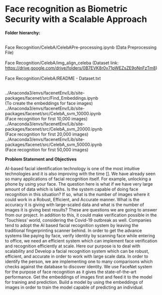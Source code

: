 # Face recognition as Biometric Security with a Scalable Approach

**Folder hierarchy:**

<br>Face Recognition/CelebA/CelebAPre-processing.ipynb (Data Preprocessing File) </br>
<br>Face Recognition/CelebA/img_align_celeba (Dataset link: https://drive.google.com/drive/folders/0B7EVK8r0v71pWEZsZE9oNnFzTm8)</br>
<br>Face Recognition/CelebA/README - Dataset.txt</br>

<br>../Anaconda3/envs/facenetEnv/Lib/site-packages/facenet/src/Find_Embeddings.ipynb</br> (To create the embeddings for face images)
<br>../Anaconda3/envs/facenetEnv/Lib/site-packages/facenet/src/CelebA_svm_10000.ipynb</br> (Face recognition for first 10,000 images)
<br>../Anaconda3/envs/facenetEnv/Lib/site-packages/facenet/src/CelebA_svm_20000.ipynb</br> (Face recognition for first 20,000 images)
<br>../Anaconda3/envs/facenetEnv/Lib/site-packages/facenet/src/CelebA_svm_50000.ipynb</br> (Face recognition for first 50,000 images)

**Problem Statement and Objectives**

AI-based facial identification technology is one of the most intuitive technologies and it is also improving with the time []. We have already seen so many applications of facial recognition itself. For example, unlocking a phone by using your face.
The question here is what if we have very large amount of data which is lakhs. Is the system capable of doing face recognition in this situation? If so, what is the number of images where it could work in a Robust, Efficient, and Accurate manner. What is the accuracy it is giving with large-scaled data and what is the number of images it is giving best results? These are questions we are going to answer from our project. 
In addition to this, it could make verification possible in the ‘Touchless’ world, considering the Covid-19 outbreak as well. Companies tend to adopt the AI based facial recognition system by leaving the traditional fingerprinting scanner behind. In order to get the advance systems like paying by face, verify identity by scanning face while entering to office, we need an efficient system which can implement face verification and recognition efficiently at scale. 
Here our purpose is to deal with scalability and Develop a facial recognition system which can be robust, efficient, and accurate in order to work with large scale data. In order to identify the person, we are implementing one to many comparisons which checks against the database to discover identity. We use FaceNet system for the purpose of face recognition as it gives the state-of-the-art performance. Get the embeddings of images first and feed it to the model for training and prediction. Build a model by using the embeddings of images in order to train the model capable of predicting an individual.

